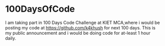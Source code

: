 # 100DaysOfCode
I am taking part in 100 Days Code Challenge at KIET MCA,where i would be posting my code at https://github.com/k4khush for next 100 days. This is my public announcement and i would be doing code for at-least 1 hour daily.
